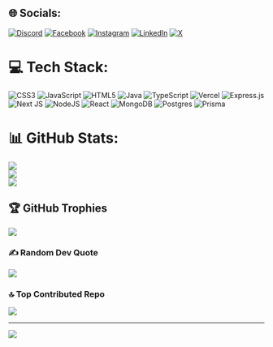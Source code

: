 
## 🌐 Socials:
[![Discord](https://img.shields.io/badge/Discord-%237289DA.svg?logo=discord&logoColor=white)](https://discord.gg/omar#0000) [![Facebook](https://img.shields.io/badge/Facebook-%231877F2.svg?logo=Facebook&logoColor=white)](https://facebook.com/Omarajimi) [![Instagram](https://img.shields.io/badge/Instagram-%23E4405F.svg?logo=Instagram&logoColor=white)](https://instagram.com/Omarajimi) [![LinkedIn](https://img.shields.io/badge/LinkedIn-%230077B5.svg?logo=linkedin&logoColor=white)](https://linkedin.com/in/OmarAjimi) [![X](https://img.shields.io/badge/X-black.svg?logo=X&logoColor=white)](https://x.com/AjimiOmar) 

# 💻 Tech Stack:
![CSS3](https://img.shields.io/badge/css3-%231572B6.svg?style=flat-square&logo=css3&logoColor=white) ![JavaScript](https://img.shields.io/badge/javascript-%23323330.svg?style=flat-square&logo=javascript&logoColor=%23F7DF1E) ![HTML5](https://img.shields.io/badge/html5-%23E34F26.svg?style=flat-square&logo=html5&logoColor=white) ![Java](https://img.shields.io/badge/java-%23ED8B00.svg?style=flat-square&logo=openjdk&logoColor=white) ![TypeScript](https://img.shields.io/badge/typescript-%23007ACC.svg?style=flat-square&logo=typescript&logoColor=white) ![Vercel](https://img.shields.io/badge/vercel-%23000000.svg?style=flat-square&logo=vercel&logoColor=white) ![Express.js](https://img.shields.io/badge/express.js-%23404d59.svg?style=flat-square&logo=express&logoColor=%2361DAFB) ![Next JS](https://img.shields.io/badge/Next-black?style=flat-square&logo=next.js&logoColor=white) ![NodeJS](https://img.shields.io/badge/node.js-6DA55F?style=flat-square&logo=node.js&logoColor=white) ![React](https://img.shields.io/badge/react-%2320232a.svg?style=flat-square&logo=react&logoColor=%2361DAFB) ![MongoDB](https://img.shields.io/badge/MongoDB-%234ea94b.svg?style=flat-square&logo=mongodb&logoColor=white) ![Postgres](https://img.shields.io/badge/postgres-%23316192.svg?style=flat-square&logo=postgresql&logoColor=white) ![Prisma](https://img.shields.io/badge/Prisma-3982CE?style=flat-square&logo=Prisma&logoColor=white)
# 📊 GitHub Stats:
![](https://github-readme-stats.vercel.app/api?username=Toni-Soprano&theme=dark&hide_border=false&include_all_commits=false&count_private=false)<br/>
![](https://github-readme-streak-stats.herokuapp.com/?user=Toni-Soprano&theme=dark&hide_border=false)<br/>
![](https://github-readme-stats.vercel.app/api/top-langs/?username=Toni-Soprano&theme=dark&hide_border=false&include_all_commits=false&count_private=false&layout=compact)

## 🏆 GitHub Trophies
![](https://github-profile-trophy.vercel.app/?username=Toni-Soprano&theme=react&no-frame=false&no-bg=true&margin-w=4)

### ✍️ Random Dev Quote
![](https://quotes-github-readme.vercel.app/api?type=vetical&theme=dark)

### 🔝 Top Contributed Repo
![](https://github-contributor-stats.vercel.app/api?username=Toni-Soprano&limit=5&theme=dark&combine_all_yearly_contributions=true)

---
[![](https://visitcount.itsvg.in/api?id=Toni-Soprano&icon=2&color=4)](https://visitcount.itsvg.in)

<!-- Proudly created with GPRM ( https://gprm.itsvg.in ) -->
